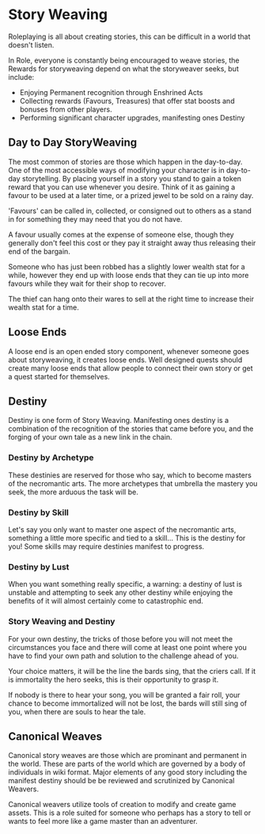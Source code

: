 # Story Weaving

Roleplaying is all about creating stories, this can be difficult in a world that doesn't listen.

In Role, everyone is constantly being encouraged to weave stories, the Rewards for storyweaving depend on what the storyweaver seeks, but include:

- Enjoying Permanent recognition through Enshrined Acts
- Collecting rewards (Favours, Treasures) that offer stat boosts and bonuses from other players.
- Performing significant character upgrades, manifesting ones Destiny

## Day to Day StoryWeaving

The most common of stories are those which happen in the day-to-day. One of the most accessible ways of modifying your character is in day-to-day storytelling. By placing yourself in a story you stand to gain a token reward that you can use whenever you desire. Think of it as gaining a favour to be used at a later time, or a prized jewel to be sold on a rainy day.

'Favours' can be called in, collected, or consigned out to others as a stand in for something they may need that you do not have.

A favour usually comes at the expense of someone else, though they generally don't feel this cost or they pay it straight away thus releasing their end of the bargain.

Someone who has just been robbed has a slightly lower wealth stat for a while, however they end up with loose ends that they can tie up into more favours while they wait for their shop to recover.

The thief can hang onto their wares to sell at the right time to increase their wealth stat for a time.

## Loose Ends

A loose end is an open ended story component, whenever someone goes about storyweaving, it creates loose ends. Well designed quests should create many loose ends that allow people to connect their own story or get a quest started for themselves.

## Destiny

Destiny is one form of Story Weaving. Manifesting ones destiny is a combination of the recognition of the stories that came before you, and the forging of your own tale as a new link in the chain.

### Destiny by Archetype
These destinies are reserved for those who say, which to become masters of the necromantic arts. The more archetypes that umbrella the mastery you seek, the more arduous the task will be.

### Destiny by Skill
Let's say you only want to master one aspect of the necromantic arts, something a little more specific and tied to a skill... This is the destiny for you! Some skills may require destinies manifest to progress.

### Destiny by Lust
When you want something really specific, a warning: a destiny of lust is unstable and attempting to seek any other destiny while enjoying the benefits of it will almost certainly come to catastrophic end.


### Story Weaving and Destiny
For your own destiny, the tricks of those before you will not meet the circumstances you face and there will come at least one point where you have to find your own path and solution to the challenge ahead of you.

Your choice matters, it will be the line the bards sing, that the criers call. If it is immortality the hero seeks, this is their opportunity to grasp it.

If nobody is there to hear your song, you will be granted a fair roll, your chance to become immortalized will not be lost, the bards will still sing of you, when there are souls to hear the tale.

## Canonical Weaves
Canonical story weaves are those which are prominant and permanent in the world. These are parts of the world which are governed by a body of individuals in wiki format. Major elements of any good story including the manifest destiny should be be reviewed and scrutinized by Canonical Weavers.

Canonical weavers utilize tools of creation to modify and create game assets. This is a role suited for someone who perhaps has a story to tell or wants to feel more like a game master than an adventurer.

